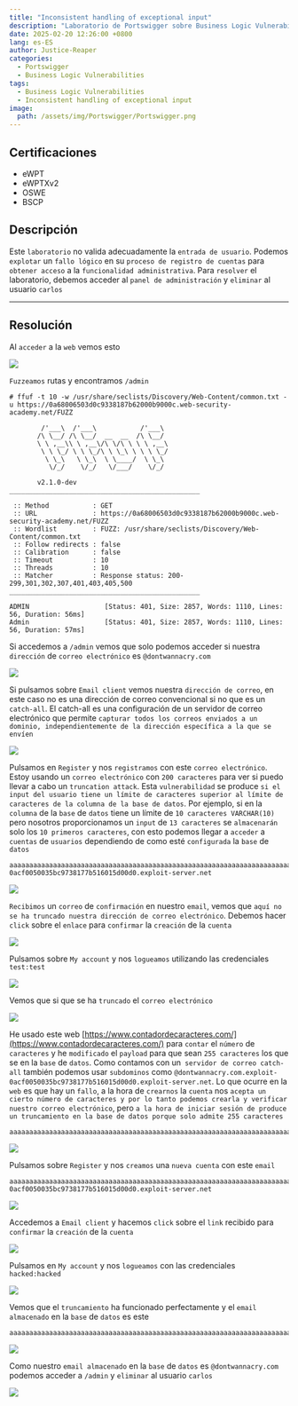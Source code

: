 ```yaml
---
title: "Inconsistent handling of exceptional input"
description: "Laboratorio de Portswigger sobre Business Logic Vulnerabilities"
date: 2025-02-20 12:26:00 +0800
lang: es-ES
author: Justice-Reaper
categories:
  - Portswigger
  - Business Logic Vulnerabilities
tags:
  - Business Logic Vulnerabilities
  - Inconsistent handling of exceptional input
image:
  path: /assets/img/Portswigger/Portswigger.png
---
```


## Certificaciones

- eWPT
- eWPTXv2
- OSWE
- BSCP
  
## Descripción

Este `laboratorio` no valida adecuadamente la `entrada de usuario`. Podemos `explotar` un `fallo lógico` en su `proceso de registro de cuentas` para `obtener acceso` a la `funcionalidad administrativa`. Para `resolver` el laboratorio, debemos acceder al `panel de administración` y `eliminar` al usuario `carlos`

---

## Resolución

Al `acceder` a la `web` vemos esto

![](/assets/img/Business-Logic-Lab-6/image_1.png)

`Fuzzeamos` rutas y encontramos `/admin`

```
# ffuf -t 10 -w /usr/share/seclists/Discovery/Web-Content/common.txt -u https://0a68006503d0c9338187b62000b9000c.web-security-academy.net/FUZZ

        /'___\  /'___\           /'___\       
       /\ \__/ /\ \__/  __  __  /\ \__/       
       \ \ ,__\\ \ ,__\/\ \/\ \ \ \ ,__\      
        \ \ \_/ \ \ \_/\ \ \_\ \ \ \ \_/      
         \ \_\   \ \_\  \ \____/  \ \_\       
          \/_/    \/_/   \/___/    \/_/       

       v2.1.0-dev
________________________________________________

 :: Method           : GET
 :: URL              : https://0a68006503d0c9338187b62000b9000c.web-security-academy.net/FUZZ
 :: Wordlist         : FUZZ: /usr/share/seclists/Discovery/Web-Content/common.txt
 :: Follow redirects : false
 :: Calibration      : false
 :: Timeout          : 10
 :: Threads          : 10
 :: Matcher          : Response status: 200-299,301,302,307,401,403,405,500
________________________________________________

ADMIN                   [Status: 401, Size: 2857, Words: 1110, Lines: 56, Duration: 56ms]
Admin                   [Status: 401, Size: 2857, Words: 1110, Lines: 56, Duration: 57ms]
```

Si accedemos a `/admin` vemos que solo podemos acceder si nuestra `dirección` de `correo electrónico` es `@dontwannacry.com`

![](/assets/img/Business-Logic-Lab-6/image_2.png)

Si pulsamos sobre `Email client` vemos nuestra `dirección de correo`, en este caso no es una dirección de correo convencional si no que es un `catch-all`. El catch-all es una configuración de un servidor de correo electrónico que permite `capturar todos los correos enviados a un dominio, independientemente de la dirección específica a la que se envíen`

![](/assets/img/Business-Logic-Lab-6/image_3.png)

Pulsamos en `Register` y nos `registramos` con este `correo electrónico`. Estoy usando un `correo electrónico` con `200 caracteres` para ver si puedo llevar a cabo un `truncation attack`. Esta `vulnerabilidad` se produce `si el input del usuario tiene un límite de caracteres superior al límite de caracteres de la columna de la base de datos`. Por ejemplo, si en la `columna` de la `base` de `datos` tiene un límite de `10 caracteres VARCHAR(10)` pero nosotros proporcionamos un `input` de `13 caracteres` se `almacenarán` solo los `10 primeros caracteres`, con esto podemos llegar a `acceder` a `cuentas` de `usuarios` dependiendo de como esté `configurada` la `base` de `datos`

```
aaaaaaaaaaaaaaaaaaaaaaaaaaaaaaaaaaaaaaaaaaaaaaaaaaaaaaaaaaaaaaaaaaaaaaaaaaaaaaaaaaaaaaaaaaaaaaaaaaaaaaaaaaaaaaaaaaaaaaaaaaaaaaaaaaaaaaaaaaaaaaaaaaaaaaaaaaaaaaaaaaaaaaaaaaaaaaaaaaaaaaaaaaaaaaaaaaaaaaaa@exploit-0acf0050035bc9738177b516015d00d0.exploit-server.net
```

![](/assets/img/Business-Logic-Lab-6/image_4.png)

`Recibimos` un `correo` de `confirmación` en nuestro `email`, vemos que `aquí no se ha truncado nuestra dirección de correo electrónico`. Debemos hacer `click` sobre el `enlace` para `confirmar` la `creación` de la `cuenta`

![](/assets/img/Business-Logic-Lab-6/image_5.png)

Pulsamos sobre `My account` y nos `logueamos` utilizando las credenciales `test:test`

![](/assets/img/Business-Logic-Lab-6/image_6.png)

Vemos que si que se ha `truncado` el `correo electrónico`

![](/assets/img/Business-Logic-Lab-6/image_7.png)

He usado este web [https://www.contadordecaracteres.com/](https://www.contadordecaracteres.com/) para `contar` el `número` de `caracteres` y he `modificado` el `payload` para que sean `255 caracteres` los que se   en la `base` de `datos`. Como contamos con un` servidor de correo catch-all` también podemos usar `subdominos` como `@dontwannacry.com.exploit-0acf0050035bc9738177b516015d00d0.exploit-server.net`. Lo que ocurre en la `web` es que hay un `fallo`, a la hora de `crearnos` la `cuenta` nos `acepta un cierto número de caracteres y por lo tanto podemos crearla y verificar nuestro correo electrónico`, pero `a la hora de iniciar sesión de produce un truncamiento en la base de datos porque solo admite 255 caracteres`

```
aaaaaaaaaaaaaaaaaaaaaaaaaaaaaaaaaaaaaaaaaaaaaaaaaaaaaaaaaaaaaaaaaaaaaaaaaaaaaaaaaaaaaaaaaaaaaaaaaaaaaaaaaaaaaaaaaaaaaaaaaaaaaaaaaaaaaaaaaaaaaaaaaaaaaaaaaaaaaaaaaaaaaaaaaaaaaaaaaaaaaaaaaaaaaaaaaaaaaaaaaaaaaaaaaaaaaaaaaaaaaaaaaaaaaaaaaaaaaa@dontwannacry.com
```

![](/assets/img/Business-Logic-Lab-6/image_8.png)

Pulsamos sobre `Register` y nos `creamos` una `nueva cuenta` con este `email`

```
aaaaaaaaaaaaaaaaaaaaaaaaaaaaaaaaaaaaaaaaaaaaaaaaaaaaaaaaaaaaaaaaaaaaaaaaaaaaaaaaaaaaaaaaaaaaaaaaaaaaaaaaaaaaaaaaaaaaaaaaaaaaaaaaaaaaaaaaaaaaaaaaaaaaaaaaaaaaaaaaaaaaaaaaaaaaaaaaaaaaaaaaaaaaaaaaaaaaaaaaaaaaaaaaaaaaaaaaaaaaaaaaaaaaaaaaaaaaaa@dontwannacry.com.exploit-0acf0050035bc9738177b516015d00d0.exploit-server.net
```

![](/assets/img/Business-Logic-Lab-6/image_9.png)

Accedemos a `Email client` y hacemos `click` sobre el `link` recibido para `confirmar` la `creación` de la `cuenta`

![](/assets/img/Business-Logic-Lab-6/image_10.png)

Pulsamos en `My account` y nos `logueamos` con las credenciales `hacked:hacked`

![](/assets/img/Business-Logic-Lab-6/image_11.png)

Vemos que el `truncamiento` ha funcionado perfectamente y el `email almacenado` en la `base` de `datos` es este

```
aaaaaaaaaaaaaaaaaaaaaaaaaaaaaaaaaaaaaaaaaaaaaaaaaaaaaaaaaaaaaaaaaaaaaaaaaaaaaaaaaaaaaaaaaaaaaaaaaaaaaaaaaaaaaaaaaaaaaaaaaaaaaaaaaaaaaaaaaaaaaaaaaaaaaaaaaaaaaaaaaaaaaaaaaaaaaaaaaaaaaaaaaaaaaaaaaaaaaaaaaaaaaaaaaaaaaaaaaaaaaaaaaaaaaaaaaaaaaa@dontwannacry.com
```

![](/assets/img/Business-Logic-Lab-6/image_12.png)

Como nuestro `email almacenado` en la `base` de `datos` es `@dontwannacry.com` podemos acceder a `/admin` y `eliminar` al usuario `carlos`

![](/assets/img/Business-Logic-Lab-6/image_13.png)
